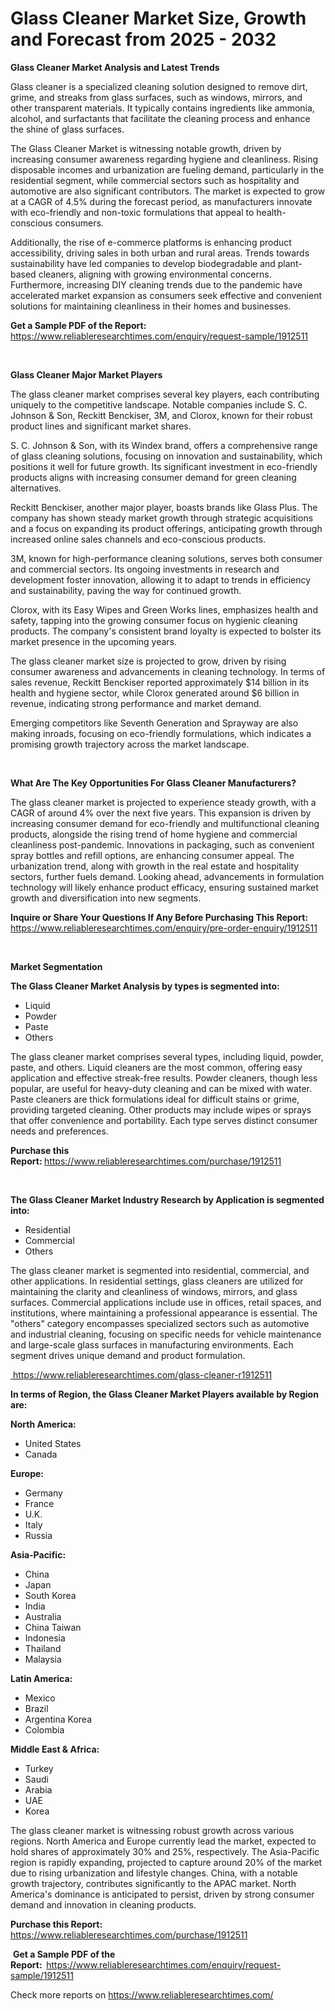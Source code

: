 <p><h1>Glass Cleaner Market Size, Growth and Forecast from 2025 - 2032</h1></p><p><strong>Glass Cleaner Market Analysis and Latest Trends</strong></p>
<p><p>Glass cleaner is a specialized cleaning solution designed to remove dirt, grime, and streaks from glass surfaces, such as windows, mirrors, and other transparent materials. It typically contains ingredients like ammonia, alcohol, and surfactants that facilitate the cleaning process and enhance the shine of glass surfaces.</p><p>The Glass Cleaner Market is witnessing notable growth, driven by increasing consumer awareness regarding hygiene and cleanliness. Rising disposable incomes and urbanization are fueling demand, particularly in the residential segment, while commercial sectors such as hospitality and automotive are also significant contributors. The market is expected to grow at a CAGR of 4.5% during the forecast period, as manufacturers innovate with eco-friendly and non-toxic formulations that appeal to health-conscious consumers. </p><p>Additionally, the rise of e-commerce platforms is enhancing product accessibility, driving sales in both urban and rural areas. Trends towards sustainability have led companies to develop biodegradable and plant-based cleaners, aligning with growing environmental concerns. Furthermore, increasing DIY cleaning trends due to the pandemic have accelerated market expansion as consumers seek effective and convenient solutions for maintaining cleanliness in their homes and businesses.</p></p>
<p><strong>Get a Sample PDF of the Report:&nbsp;</strong> <a href="https://www.reliableresearchtimes.com/enquiry/request-sample/1912511?utm_campaign=2205&utm_medium=2&utm_source=Github&utm_content=ia&utm_term=04042025&utm_id=glass-cleaner">https://www.reliableresearchtimes.com/enquiry/request-sample/1912511</a></p>
<p>&nbsp;</p>
<p><strong>Glass Cleaner Major Market Players</strong></p>
<p><p>The glass cleaner market comprises several key players, each contributing uniquely to the competitive landscape. Notable companies include S. C. Johnson & Son, Reckitt Benckiser, 3M, and Clorox, known for their robust product lines and significant market shares.</p><p>S. C. Johnson & Son, with its Windex brand, offers a comprehensive range of glass cleaning solutions, focusing on innovation and sustainability, which positions it well for future growth. Its significant investment in eco-friendly products aligns with increasing consumer demand for green cleaning alternatives.</p><p>Reckitt Benckiser, another major player, boasts brands like Glass Plus. The company has shown steady market growth through strategic acquisitions and a focus on expanding its product offerings, anticipating growth through increased online sales channels and eco-conscious products.</p><p>3M, known for high-performance cleaning solutions, serves both consumer and commercial sectors. Its ongoing investments in research and development foster innovation, allowing it to adapt to trends in efficiency and sustainability, paving the way for continued growth.</p><p>Clorox, with its Easy Wipes and Green Works lines, emphasizes health and safety, tapping into the growing consumer focus on hygienic cleaning products. The company's consistent brand loyalty is expected to bolster its market presence in the upcoming years.</p><p>The glass cleaner market size is projected to grow, driven by rising consumer awareness and advancements in cleaning technology. In terms of sales revenue, Reckitt Benckiser reported approximately $14 billion in its health and hygiene sector, while Clorox generated around $6 billion in revenue, indicating strong performance and market demand.</p><p>Emerging competitors like Seventh Generation and Sprayway are also making inroads, focusing on eco-friendly formulations, which indicates a promising growth trajectory across the market landscape.</p></p>
<p>&nbsp;</p>
<p><strong>What Are The Key Opportunities For Glass Cleaner Manufacturers?</strong></p>
<p><p>The glass cleaner market is projected to experience steady growth, with a CAGR of around 4% over the next five years. This expansion is driven by increasing consumer demand for eco-friendly and multifunctional cleaning products, alongside the rising trend of home hygiene and commercial cleanliness post-pandemic. Innovations in packaging, such as convenient spray bottles and refill options, are enhancing consumer appeal. The urbanization trend, along with growth in the real estate and hospitality sectors, further fuels demand. Looking ahead, advancements in formulation technology will likely enhance product efficacy, ensuring sustained market growth and diversification into new segments.</p></p>
<p><strong>Inquire or Share Your Questions If Any Before Purchasing This Report:</strong> <a href="https://www.reliableresearchtimes.com/enquiry/pre-order-enquiry/1912511?utm_campaign=2205&utm_medium=2&utm_source=Github&utm_content=ia&utm_term=04042025&utm_id=glass-cleaner">https://www.reliableresearchtimes.com/enquiry/pre-order-enquiry/1912511</a></p>
<p>&nbsp;</p>
<p><strong>Market Segmentation</strong></p>
<p><strong>The Glass Cleaner Market Analysis by types is segmented into:</strong></p>
<p><ul><li>Liquid</li><li>Powder</li><li>Paste</li><li>Others</li></ul></p>
<p><p>The glass cleaner market comprises several types, including liquid, powder, paste, and others. Liquid cleaners are the most common, offering easy application and effective streak-free results. Powder cleaners, though less popular, are useful for heavy-duty cleaning and can be mixed with water. Paste cleaners are thick formulations ideal for difficult stains or grime, providing targeted cleaning. Other products may include wipes or sprays that offer convenience and portability. Each type serves distinct consumer needs and preferences.</p></p>
<p><strong>Purchase this Report:&nbsp;</strong><a href="https://www.reliableresearchtimes.com/purchase/1912511?utm_campaign=2205&utm_medium=2&utm_source=Github&utm_content=ia&utm_term=04042025&utm_id=glass-cleaner">https://www.reliableresearchtimes.com/purchase/1912511</a></p>
<p>&nbsp;</p>
<p><strong>The Glass Cleaner Market Industry Research by Application is segmented into:</strong></p>
<p><ul><li>Residential</li><li>Commercial</li><li>Others</li></ul></p>
<p><p>The glass cleaner market is segmented into residential, commercial, and other applications. In residential settings, glass cleaners are utilized for maintaining the clarity and cleanliness of windows, mirrors, and glass surfaces. Commercial applications include use in offices, retail spaces, and institutions, where maintaining a professional appearance is essential. The "others" category encompasses specialized sectors such as automotive and industrial cleaning, focusing on specific needs for vehicle maintenance and large-scale glass surfaces in manufacturing environments. Each segment drives unique demand and product formulation.</p></p>
<p><a href="https://www.reliableresearchtimes.com/glass-cleaner-r1912511?utm_campaign=2205&utm_medium=2&utm_source=Github&utm_content=ia&utm_term=04042025&utm_id=glass-cleaner">&nbsp;https://www.reliableresearchtimes.com/glass-cleaner-r1912511</a></p>
<p><strong>In terms of Region, the Glass Cleaner Market Players available by Region are:</strong></p>
<p>
    <p> <strong> North America: </strong>
        <ul>
            <li>United States</li>
            <li>Canada</li>
        </ul>
        </p> 
    <p> <strong> Europe: </strong>
        <ul>
            <li>Germany</li>
            <li>France</li>
            <li>U.K.</li>
            <li>Italy</li>
            <li>Russia</li>
        </ul>
        </p> 
    <p> <strong> Asia-Pacific: </strong>
        <ul>
            <li>China</li>
            <li>Japan</li>
            <li>South Korea</li>
            <li>India</li>
            <li>Australia</li>
            <li>China Taiwan</li>
            <li>Indonesia</li>
            <li>Thailand</li>
            <li>Malaysia</li>
        </ul>
        </p> 
    <p> <strong> Latin America: </strong>
        <ul>
            <li>Mexico</li>
            <li>Brazil</li>
            <li>Argentina Korea</li>
            <li>Colombia</li>
        </ul>
        </p> 
    <p> <strong> Middle East & Africa: </strong>
        <ul>
            <li>Turkey</li>
            <li>Saudi</li>
            <li>Arabia</li>
            <li>UAE</li>
            <li>Korea</li>
        </ul>
    </p>
    </p>
<p><p>The glass cleaner market is witnessing robust growth across various regions. North America and Europe currently lead the market, expected to hold shares of approximately 30% and 25%, respectively. The Asia-Pacific region is rapidly expanding, projected to capture around 20% of the market due to rising urbanization and lifestyle changes. China, with a notable growth trajectory, contributes significantly to the APAC market. North America's dominance is anticipated to persist, driven by strong consumer demand and innovation in cleaning products.</p></p>
<p><strong>Purchase this Report: </strong><a href="https://www.reliableresearchtimes.com/purchase/1912511?utm_campaign=2205&utm_medium=2&utm_source=Github&utm_content=ia&utm_term=04042025&utm_id=glass-cleaner">https://www.reliableresearchtimes.com/purchase/1912511</a></p>
<p>&nbsp;<strong>Get a Sample PDF of the Report:&nbsp;&nbsp;</strong><a href="https://www.reliableresearchtimes.com/enquiry/request-sample/1912511?utm_campaign=2205&utm_medium=2&utm_source=Github&utm_content=ia&utm_term=04042025&utm_id=glass-cleaner">https://www.reliableresearchtimes.com/enquiry/request-sample/1912511</a></p>
<p><strong></strong></p>
<p>Check more reports on <a href="https://www.reliableresearchtimes.com/?utm_campaign=2205&utm_medium=2&utm_source=Github&utm_content=ia&utm_term=04042025&utm_id=glass-cleaner">https://www.reliableresearchtimes.com/</a></p>